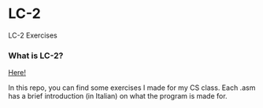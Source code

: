 # LC-2
LC-2 Exercises 

### What is LC-2?
[Here!](https://trucco.di.unimi.it/LC2/CPU%20LC2.pdf)

In this repo, you can find some exercises I made for my CS class. Each .asm has a brief introduction (in Italian) on what the program is made for. 
